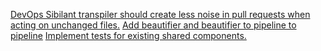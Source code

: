 [DevOps Sibilant transpiler should create less noise in pull requests when acting on unchanged files.](DevOps%20Sibilant%20transpiler%20should%20create%20less%20noise%20in%20pull%20requests%20when%20acting%20on%20unchanged%20files..md)
[Add beautifier and beautifier to pipeline to pipeline](Add%20beautifier%20and%20beautifier%20to%20pipeline%20to%20pipeline.md)
[Implement tests for existing shared components.](Implement%20tests%20for%20existing%20shared%20components..md)